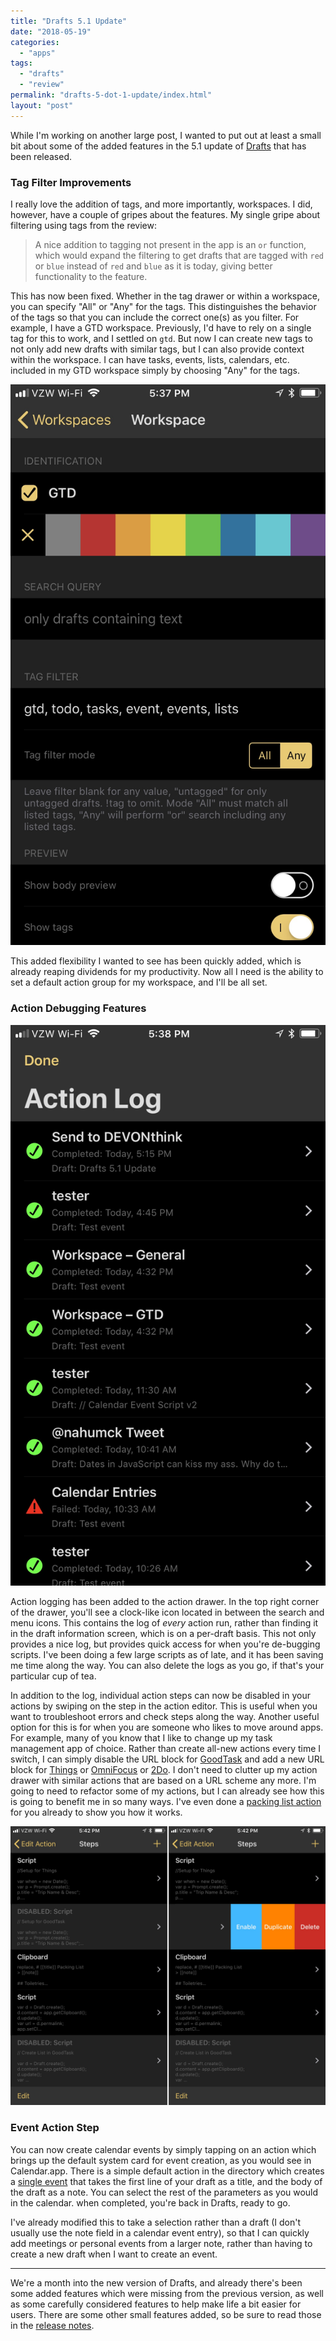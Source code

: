 ```yaml
---
title: "Drafts 5.1 Update"
date: "2018-05-19"
categories: 
  - "apps"
tags: 
  - "drafts"
  - "review"
permalink: "drafts-5-dot-1-update/index.html"
layout: "post"
---
```


While I'm working on another large post, I wanted to put out at least a small bit about some of the added features in the 5.1 update of [Drafts](https://itunes.apple.com/us/app/id1236254471?at=1001l4VZ) that has been released.

### Tag Filter Improvements

I really love the addition of tags, and more importantly, workspaces. I did, however, have a couple of gripes about the features. My single gripe about filtering using tags from the review:

> A nice addition to tagging not present in the app is an `or` function, which would expand the filtering to get drafts that are tagged with `red` or `blue` instead of `red` and `blue` as it is today, giving better functionality to the feature.

This has now been fixed. Whether in the tag drawer or within a workspace, you can specify "All" or "Any" for the tags. This distinguishes the behavior of the tags so that you can include the correct one(s) as you filter. For example, I have a GTD workspace. Previously, I'd have to rely on a single tag for this to work, and I settled on `gtd`. But now I can create new tags to not only add new drafts with similar tags, but I can also provide context within the workspace. I can have tasks, events, lists, calendars, etc. included in my GTD workspace simply by choosing "Any" for the tags.

![Tag filtering has been improved](images/E7AFD7FD-8F4F-4F79-B74A-6498473FB7AB.jpeg)

This added flexibility I wanted to see has been quickly added, which is already reaping dividends for my productivity. Now all I need is the ability to set a default action group for my workspace, and I'll be all set.

### Action Debugging Features

![](images/1FBF65AE-BD27-4066-BED0-764D12165CED.jpeg)

Action logging has been added to the action drawer. In the top right corner of the drawer, you'll see a clock-like icon located in between the search and menu icons. This contains the log of _every_ action run, rather than finding it in the draft information screen, which is on a per-draft basis. This not only provides a nice log, but provides quick access for when you're de-bugging scripts. I've been doing a few large scripts as of late, and it has been saving me time along the way. You can also delete the logs as you go, if that's your particular cup of tea.

In addition to the log, individual action steps can now be disabled in your actions by swiping on the step in the action editor. This is useful when you want to troubleshoot errors and check steps along the way. Another useful option for this is for when you are someone who likes to move around apps. For example, many of you know that I like to change up my task management app of choice. Rather than create all-new actions every time I switch, I can simply disable the URL block for [GoodTask](https://itunes.apple.com/us/app/id1068039220?at=1001l4VZ) and add a new URL block for [Things](https://itunes.apple.com/us/app/id904237743?at=1001l4VZ) or [OmniFocus](https://itunes.apple.com/us/app/id904071710?at=1001l4VZ) or [2Do](https://itunes.apple.com/us/app/id303656546?at=1001l4VZ). I don't need to clutter up my action drawer with similar actions that are based on a URL scheme any more. I'm going to need to refactor some of my actions, but I can already see how this is going to benefit me in so many ways. I've even done a [packing list action](https://actions.getdrafts.com/a/1Iy) for you already to show you how it works.

![](images/34BC4E9A-DBE2-4FD4-B588-A1E00490E5CA.jpeg)

### Event Action Step

You can now create calendar events by simply tapping on an action which brings up the default system card for event creation, as you would see in Calendar.app. There is a simple default action in the directory which creates a [single event](http://actions.getdrafts.com/a/1Ia) that takes the first line of your draft as a title, and the body of the draft as a note. You can select the rest of the parameters as you would in the calendar. when completed, you're back in Drafts, ready to go.

I've already modified this to take a selection rather than a draft (I don't usually use the note field in a calendar event entry), so that I can quickly add meetings or personal events from a larger note, rather than having to create a new draft when I want to create an event.

* * *

We're a month into the new version of Drafts, and already there's been some added features which were missing from the previous version, as well as some carefully considered features to help make life a bit easier for users. There are some other small features added, so be sure to read those in the [release notes](https://forums.getdrafts.com/t/drafts-5-1-released/961).
